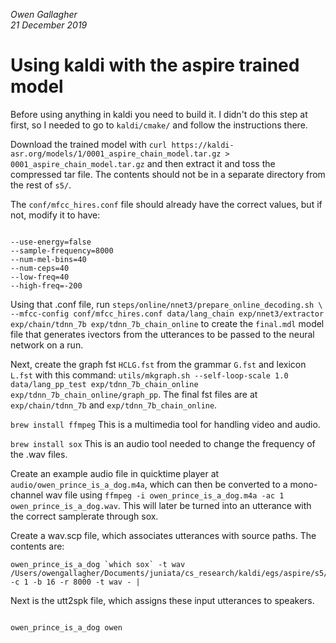 _Owen Gallagher_<br>
_21 December 2019_

# Using kaldi with the aspire trained model

Before using anything in kaldi you need to build it. I didn't do this step at first, so I needed to go to `kaldi/cmake/` and follow the instructions there.

Download the trained model with `curl https://kaldi-asr.org/models/1/0001_aspire_chain_model.tar.gz > 0001_aspire_chain_model.tar.gz` and then extract it and toss the compressed tar file. The contents should not be in a separate directory from the rest of `s5/`.

The `conf/mfcc_hires.conf` file should already have the correct values, but if not, modify it to have:

```

--use-energy=false
--sample-frequency=8000
--num-mel-bins=40
--num-ceps=40   
--low-freq=40 
--high-freq=-200

```

Using that .conf file, run `steps/online/nnet3/prepare_online_decoding.sh \
  --mfcc-config conf/mfcc_hires.conf data/lang_chain exp/nnet3/extractor exp/chain/tdnn_7b exp/tdnn_7b_chain_online` to create the `final.mdl` model file that generates ivectors from the utterances to be passed to the neural network on a run.

Next, create the graph fst `HCLG.fst` from the grammar `G.fst` and lexicon `L.fst` with this command: `utils/mkgraph.sh --self-loop-scale 1.0 data/lang_pp_test exp/tdnn_7b_chain_online exp/tdnn_7b_chain_online/graph_pp`. The final fst files are at `exp/chain/tdnn_7b` and `exp/tdnn_7b_chain_online`. 

`brew install ffmpeg` This is a multimedia tool for handling video and audio.

`brew install sox` This is an audio tool needed to change the frequency of the .wav files.

Create an example audio file in quicktime player at `audio/owen_prince_is_a_dog.m4a`, which can then be converted to a mono-channel wav file using `ffmpeg -i owen_prince_is_a_dog.m4a -ac 1 owen_prince_is_a_dog.wav`. This will later be turned into an utterance with the correct samplerate through sox.

Create a wav.scp file, which associates utterances with source paths. The contents are:

```
owen_prince_is_a_dog `which sox` -t wav /Users/owengallagher/Documents/juniata/cs_research/kaldi/egs/aspire/s5/audio/owen_prince_is_a_dog.wav -c 1 -b 16 -r 8000 -t wav - |

```

Next is the utt2spk file, which assigns these input utterances to speakers.

```

owen_prince_is_a_dog owen

```